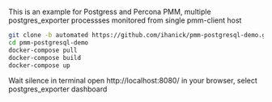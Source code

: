 This is an example for Postgress and Percona PMM, multiple postgres_exporter processses monitored from single pmm-client host

```sh
git clone -b automated https://github.com/ihanick/pmm-postgresql-demo.git
cd pmm-postgresql-demo
docker-compose pull
docker-compose build
docker-compose up
```

Wait silence in terminal
open http://localhost:8080/ in your browser, select postgres_exporter dashboard
